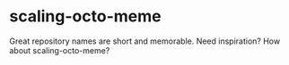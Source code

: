 # scaling-octo-meme
Great repository names are short and memorable. Need inspiration? How about scaling-octo-meme?
